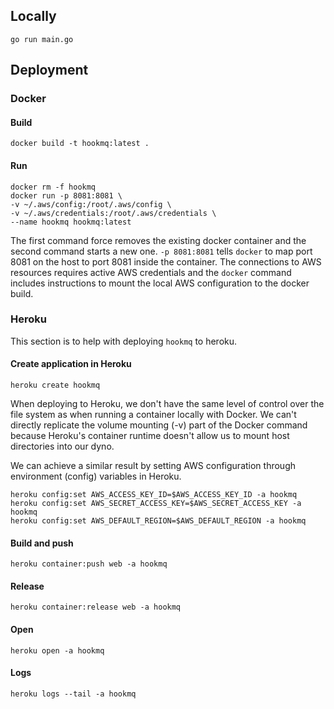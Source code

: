 ## Locally

```
go run main.go
```

## Deployment

### Docker

#### Build

```
docker build -t hookmq:latest .
```

#### Run

```
docker rm -f hookmq
docker run -p 8081:8081 \
-v ~/.aws/config:/root/.aws/config \
-v ~/.aws/credentials:/root/.aws/credentials \
--name hookmq hookmq:latest
```

The first command force removes the existing docker container and the second command starts a new one. `-p 8081:8081` tells `docker` to map port 8081 on the host to port 8081 inside the container. The connections to AWS resources requires active AWS credentials and the `docker` command includes instructions to mount the local AWS configuration to the docker build.

### Heroku

This section is to help with deploying `hookmq` to heroku.

#### Create application in Heroku

```
heroku create hookmq
```

When deploying to Heroku, we don't have the same level of control over the file system as when running a container locally with Docker. We can't directly replicate the volume mounting (-v) part of the Docker command because Heroku's container runtime doesn't allow us to mount host directories into our dyno.

We can achieve a similar result by setting AWS configuration through environment (config) variables in Heroku.

```
heroku config:set AWS_ACCESS_KEY_ID=$AWS_ACCESS_KEY_ID -a hookmq
heroku config:set AWS_SECRET_ACCESS_KEY=$AWS_SECRET_ACCESS_KEY -a hookmq
heroku config:set AWS_DEFAULT_REGION=$AWS_DEFAULT_REGION -a hookmq
```

#### Build and push

```
heroku container:push web -a hookmq
```

#### Release

```
heroku container:release web -a hookmq
```

#### Open

```
heroku open -a hookmq
```

#### Logs

```
heroku logs --tail -a hookmq
```
